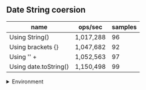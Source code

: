 ## Date String coersion

|name|ops/sec|samples|
|-|-|-|
|Using String()|1,017,288|96|
|Using brackets {}|1,047,682|92|
|Using '' + |1,052,563|97|
|Using date.toString()|1,150,498|99|


<details>
<summary>Environment</summary>

* __Machine:__ linux x64 | 4 vCPUs | 15.6GB Mem
* __Run:__ Sun Mar 10 2024 15:46:41 GMT+0000 (Coordinated Universal Time)
</details>

<!--
{"environment":{"platform":"linux","arch":"x64","cpus":4,"totalMemory":15.606491088867188},"benchmarks":[{"name":"Using String()","opsSec":1017288.0013208315,"samples":5},{"name":"Using brackets {}","opsSec":1047681.9096217654,"samples":5},{"name":"Using '' + ","opsSec":1052563.4999317701,"samples":5},{"name":"Using date.toString()","opsSec":1150498.219382242,"samples":7}]}-->
